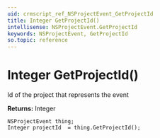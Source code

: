 ```yaml
---
uid: crmscript_ref_NSProjectEvent_GetProjectId
title: Integer GetProjectId()
intellisense: NSProjectEvent.GetProjectId
keywords: NSProjectEvent, GetProjectId
so.topic: reference
---
```


# Integer GetProjectId()

Id of the project that represents the event

**Returns:** Integer

```crmscript
NSProjectEvent thing;
Integer projectId  = thing.GetProjectId();
```

